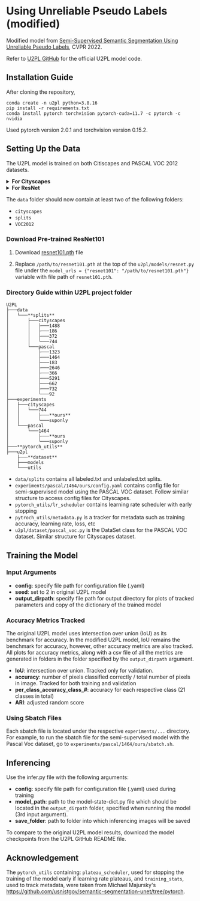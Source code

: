 # Using Unreliable Pseudo Labels (modified)

Modified model from [Semi-Supervised Semantic Segmentation Using Unreliable Pseudo Labels](https://arxiv.org/abs/2203.03884), CVPR 2022.

Refer to [U2PL GitHub](https://github.com/ponoma1202/U2PL_copy/blob/main/README.md) for the official U2PL model code. 

## Installation Guide
After cloning the repository,
```
conda create -n u2pl python=3.8.16
pip install -r requirements.txt
conda install pytorch torchvision pytorch-cuda=11.7 -c pytorch -c nvidia
```
Used pytorch version 2.0.1 and torchvision version 0.15.2.

## Setting Up the Data
The U2PL model is trained on both Citiscapes and PASCAL VOC 2012 datasets.

<details>
  <summary><b>For Cityscapes</b></summary>

1. Download [leftImg8bit_trainvaltest.zip](https://www.cityscapes-dataset.com/downloads/)

2. Download [gtFine.zip](https://drive.google.com/file/d/10tdElaTscdhojER_Lf7XlytiyAkk7Wlg/view?usp=sharing) from Google Drive

3. Unzip `gtFine` and `leftImg8bit_trainvaltest` into a new folder named `citiscapes`. 

4. Move `citiscapes` folder into `data` folder.

Note: both `gtFine` and `leftImg8bit_trainvaltest` contain:
  - `train`
  - `test`
  - `val`

</details>

<details>
  <summary><b>For ResNet</b></summary>

1. Download the dataset from [Kaggle](https://www.kaggle.com/datasets/huanghanchina/pascal-voc-2012/code)

2. Download [SegmentationClassAug.zip](https://www.dropbox.com/s/oeu149j8qtbs1x0/SegmentationClassAug.zip?dl=0)

3. Unzip the `archive.zip` file into `data`. Unzipped file should be called `VOC2012`.

4. Move `SegmentationClassAug` into the VOC2012 folder.

The path to the `VOC2012` should be `U2PL/data/VOC2012`. File directory should look like this:
- `data/VOC2012`
    - `Annotations`
    - `ImageSets`
    - `JPEGImages`
    - `SegmentationClass`
    - `SegmentationClassAug`
    - `SegmentationObject`

</details>

The `data` folder should now contain at least two of the following folders:
- `cityscapes`
- `splits`
- `VOC2012`

### Download Pre-trained ResNet101

1. Download [resnet101.pth](https://drive.google.com/file/d/1nzSX8bX3zoRREn6WnoEeAPbKYPPOa-3Y/view?usp=sharing) file

2. Replace `/path/to/resnet101.pth` at the top of the `u2pl/models/resnet.py` file under the `model_urls = {"resnet101": "/path/to/resnet101.pth"}` variable with file path of `resnet101.pth`.

### Directory Guide within U2PL project folder
```angular2html
U2PL
├───data
│   └───**splits**
│       ├───cityscapes
│       │   ├───1488
│       │   ├───186
│       │   ├───372
│       │   └───744
│       └───pascal
│           ├───1323
│           ├───1464
│           ├───183
│           ├───2646
│           ├───366
│           ├───5291
│           ├───662
│           ├───732
│           └───92
├───experiments
│   ├───cityscapes
│   │   └───744
│   │       ├───**ours**
│   │       └───suponly
│   └───pascal
│       └───1464
│           ├───**ours
│           └───suponly
├───**pytorch_utils**
├───u2pl
    ├───**dataset**
    ├───models
    └───utils

```

- `data/splits` contains all labeled.txt and unlabeled.txt splits.
- `experiments/pascal/1464/ours/config.yaml` contains config file for semi-supervised model using the PASCAL VOC dataset. Follow similar structure to access config files for Cityscapes.
- `pytorch_utils/lr_scheduler` contains learning rate scheduler with early stopping
- `pytroch_utils/metadata.py` is a tracker for metadata such as training accuracy, learning rate, loss, etc
- `u2pl/dataset/pascal_voc.py` is the DataSet class for the PASCAL VOC dataset. Similar structure for Cityscapes dataset.

## Training the Model

### Input Arguments
- **config**: specify file path for configuration file (.yaml)
- **seed**: set to 2 in original U2PL model
- **output_dirpath**: specify file path for output directory for plots of tracked parameters and copy of the dictionary of the trained model

### Accuracy Metrics Tracked
The original U2PL model uses intersection over union (IoU) as its benchmark for accuracy. In the modified U2PL model, IoU remains
the benchmark for accuracy, however, other accuracy metrics are also tracked. All plots for accuracy metrics, along with a csv file
of all the metrics are generated in folders in the folder specified by the `output_dirpath` argument.

- **IoU**: intersection over union. Tracked only for validation.
- **accuracy**: number of pixels classified correctly / total number of pixels in image. Tracked for both training and validation
- **per_class_accuracy_class_#**: accuracy for each respective class (21 classes in total)
- **ARI**: adjusted random score

### Using Sbatch Files
Each sbatch file is located under the respective `experiments/...` directory. For example, to run the sbatch file for
the semi-supervised model with the Pascal Voc dataset, go to `experiments/pascal/1464/ours/sbatch.sh`.

## Inferencing
Use the infer.py file with the following arguments:
- **config**: specify file path for configuration file (.yaml) used during training
- **model_path**: path to the model-state-dict.py file which should be located in the `output_dirpath` folder, specified when running the model (3rd input argument).
- **save_folder**: path to folder into which inferencing images will be saved

To compare to the original U2PL model results, download the model checkpoints from the U2PL GitHub README file.

## Acknowledgement

The `pytorch_utils` containing: `plateau_scheduler`, used for stopping the training of the model early if learning rate plateaus,
and `training_stats`, used to track metadata, were taken from Michael Majursky's https://github.com/usnistgov/semantic-segmentation-unet/tree/pytorch.
